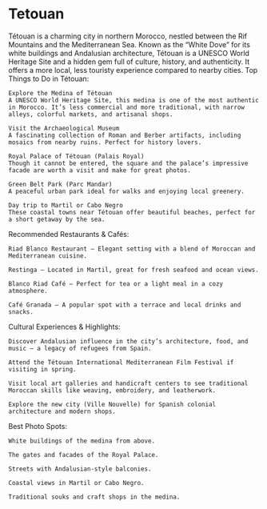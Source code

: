 # Tetouan

Tétouan is a charming city in northern Morocco, nestled between the Rif Mountains and the Mediterranean Sea. Known as the “White Dove” for its white buildings and Andalusian architecture, Tétouan is a UNESCO World Heritage Site and a hidden gem full of culture, history, and authenticity. It offers a more local, less touristy experience compared to nearby cities.
Top Things to Do in Tétouan:

    Explore the Medina of Tétouan
    A UNESCO World Heritage Site, this medina is one of the most authentic in Morocco. It’s less commercial and more traditional, with narrow alleys, colorful markets, and artisanal shops.

    Visit the Archaeological Museum
    A fascinating collection of Roman and Berber artifacts, including mosaics from nearby ruins. Perfect for history lovers.

    Royal Palace of Tétouan (Palais Royal)
    Though it cannot be entered, the square and the palace’s impressive facade are worth a visit and make for great photos.

    Green Belt Park (Parc Mandar)
    A peaceful urban park ideal for walks and enjoying local greenery.

    Day trip to Martil or Cabo Negro
    These coastal towns near Tétouan offer beautiful beaches, perfect for a short getaway by the sea.

Recommended Restaurants & Cafés:

    Riad Blanco Restaurant – Elegant setting with a blend of Moroccan and Mediterranean cuisine.

    Restinga – Located in Martil, great for fresh seafood and ocean views.

    Blanco Riad Café – Perfect for tea or a light meal in a cozy atmosphere.

    Café Granada – A popular spot with a terrace and local drinks and snacks.

Cultural Experiences & Highlights:

    Discover Andalusian influence in the city’s architecture, food, and music — a legacy of refugees from Spain.

    Attend the Tétouan International Mediterranean Film Festival if visiting in spring.

    Visit local art galleries and handicraft centers to see traditional Moroccan skills like weaving, embroidery, and leatherwork.

    Explore the new city (Ville Nouvelle) for Spanish colonial architecture and modern shops.

Best Photo Spots:

    White buildings of the medina from above.

    The gates and facades of the Royal Palace.

    Streets with Andalusian-style balconies.

    Coastal views in Martil or Cabo Negro.

    Traditional souks and craft shops in the medina.
